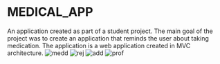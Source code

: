 # MEDICAL_APP
An application created as part of a student project.
The main goal of the project was to create an application that reminds the user about taking medication.
The application is a web application created in MVC architecture.
![medd](https://user-images.githubusercontent.com/103385651/163622994-a593583e-f830-4365-bb5b-328fcc4b6790.png)
![rej](https://user-images.githubusercontent.com/103385651/163623023-12f3c192-db0c-48ca-a57d-7c8dd517f965.png)
![add](https://user-images.githubusercontent.com/103385651/163623057-25b9f175-bd32-4ccd-896b-c1d5949ab197.png)
![prof](https://user-images.githubusercontent.com/103385651/163623061-a2ba7bcc-4a54-4753-acdc-4cda8723c8c0.png)

